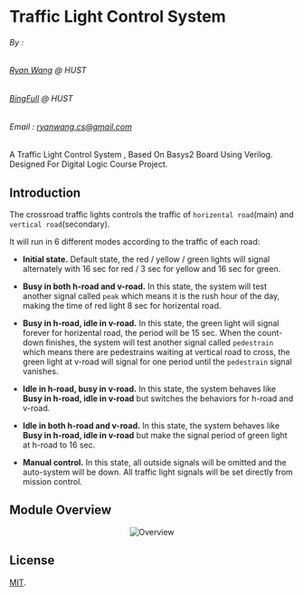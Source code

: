 # Traffic Light Control System
###### By : 
###### [Ryan Wang](https://github.com/RyanWangGit) @ HUST
###### [BingFull](https://github.com/BingFull) @ HUST
###### Email : ryanwang.cs@gmail.com

A Traffic Light Control System , Based On Basys2 Board Using Verilog. Designed For Digital Logic Course Project.

## Introduction
The crossroad traffic lights controls the traffic of `horizental road`(main) and `vertical road`(secondary).

It will run in 6 different modes according to the traffic of each road:

* **Initial state.** Default state, the red / yellow / green lights will signal alternately with 16 sec for red / 3 sec for yellow and 16 sec for green.

* **Busy in both h-road and v-road.** In this state, the system will test another signal called `peak` which means it is the rush hour of the day, making the time of red light 8 sec for horizental road.

* **Busy in h-road, idle in v-road.** In this state, the green light will signal forever for horizental road, the period will be 15 sec. When the count-down finishes, the system will test another signal called `pedestrain` which means there are pedestrains waiting at vertical road to cross, the green light at v-road will signal for one period until the `pedestrain` signal vanishes.

* **Idle in h-road, busy in v-road.** In this state, the system behaves like **Busy in h-road, idle in v-road** but switches the behaviors for h-road and v-road.

* **Idle in both h-road and v-road.** In this state, the system behaves like **Busy in h-road, idle in v-road** but make the signal period of green light at h-road to 16 sec.

* **Manual control.** In this state, all outside signals will be omitted and the auto-system will be down. All traffic light signals will be set directly from mission control.

## Module Overview
<p align="center">
  <img alt="Overview" src="https://cloud.githubusercontent.com/assets/10323518/24080545/9fbd490a-0cdc-11e7-9e6c-a23abe564be4.png"></img>
</p>

## License
[MIT](https://github.com/RyanWangGit/Traffic-Light-Control-System/blob/master/LICENSE).

